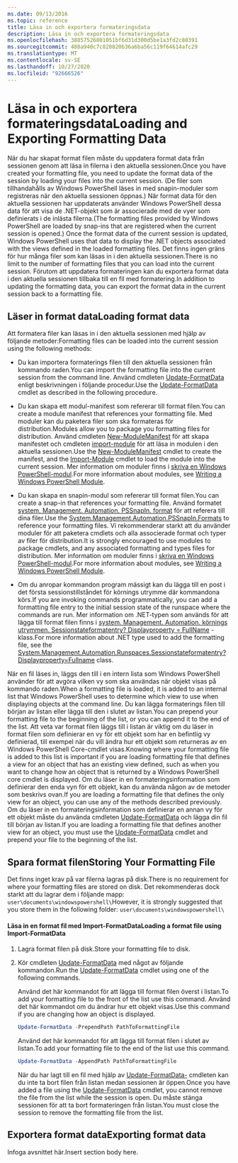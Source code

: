 ```yaml
---
ms.date: 09/13/2016
ms.topic: reference
title: Läsa in och exportera formateringsdata
description: Läsa in och exportera formateringsdata
ms.openlocfilehash: 38857526801051bf6d31d300d5be1a3fd2c80391
ms.sourcegitcommit: 488a940c7c828820b36a6ba56c119f64614afc29
ms.translationtype: MT
ms.contentlocale: sv-SE
ms.lasthandoff: 10/27/2020
ms.locfileid: "92666526"
---
```

# <a name="loading-and-exporting-formatting-data"></a><span data-ttu-id="da132-103">Läsa in och exportera formateringsdata</span><span class="sxs-lookup"><span data-stu-id="da132-103">Loading and Exporting Formatting Data</span></span>

<span data-ttu-id="da132-104">När du har skapat format filen måste du uppdatera format data från sessionen genom att läsa in filerna i den aktuella sessionen.</span><span class="sxs-lookup"><span data-stu-id="da132-104">Once you have created your formatting file, you need to update the format data of the session by loading your files into the current session.</span></span> <span data-ttu-id="da132-105">(De filer som tillhandahålls av Windows PowerShell läses in med snapin-moduler som registreras när den aktuella sessionen öppnas.) När format data för den aktuella sessionen har uppdaterats använder Windows PowerShell dessa data för att visa de .NET-objekt som är associerade med de vyer som definierats i de inlästa filerna.</span><span class="sxs-lookup"><span data-stu-id="da132-105">(The formatting files provided by Windows PowerShell are loaded by snap-ins that are registered when the current session is opened.) Once the format data of the current session is updated, Windows PowerShell uses that data to display the .NET objects associated with the views defined in the loaded formatting files.</span></span> <span data-ttu-id="da132-106">Det finns ingen gräns för hur många filer som kan läsas in i den aktuella sessionen.</span><span class="sxs-lookup"><span data-stu-id="da132-106">There is no limit to the number of formatting files that you can load into the current session.</span></span> <span data-ttu-id="da132-107">Förutom att uppdatera formateringen kan du exportera format data i den aktuella sessionen tillbaka till en fil med formatering.</span><span class="sxs-lookup"><span data-stu-id="da132-107">In addition to updating the formatting data, you can export the format data in the current session back to a formatting file.</span></span>

## <a name="loading-format-data"></a><span data-ttu-id="da132-108">Läser in format data</span><span class="sxs-lookup"><span data-stu-id="da132-108">Loading format data</span></span>

<span data-ttu-id="da132-109">Att formatera filer kan läsas in i den aktuella sessionen med hjälp av följande metoder:</span><span class="sxs-lookup"><span data-stu-id="da132-109">Formatting files can be loaded into the current session using the following methods:</span></span>

- <span data-ttu-id="da132-110">Du kan importera formaterings filen till den aktuella sessionen från kommando raden.</span><span class="sxs-lookup"><span data-stu-id="da132-110">You can import the formatting file into the current session from the command line.</span></span> <span data-ttu-id="da132-111">Använd cmdleten [Update-FormatData](/powershell/module/Microsoft.PowerShell.Utility/Update-FormatData) enligt beskrivningen i följande procedur.</span><span class="sxs-lookup"><span data-stu-id="da132-111">Use the [Update-FormatData](/powershell/module/Microsoft.PowerShell.Utility/Update-FormatData) cmdlet as described in the following procedure.</span></span>

- <span data-ttu-id="da132-112">Du kan skapa ett modul-manifest som refererar till format filen.</span><span class="sxs-lookup"><span data-stu-id="da132-112">You can create a module manifest that references your formatting file.</span></span> <span data-ttu-id="da132-113">Med moduler kan du paketera filer som ska formateras för distribution.</span><span class="sxs-lookup"><span data-stu-id="da132-113">Modules allow you to package you formatting files for distribution.</span></span> <span data-ttu-id="da132-114">Använd cmdleten [New-ModuleManifest](/powershell/module/Microsoft.PowerShell.Core/New-ModuleManifest) för att skapa manifestet och cmdleten [import-module](/powershell/module/Microsoft.PowerShell.Core/Import-Module) för att läsa in modulen i den aktuella sessionen.</span><span class="sxs-lookup"><span data-stu-id="da132-114">Use the [New-ModuleManifest](/powershell/module/Microsoft.PowerShell.Core/New-ModuleManifest) cmdlet to create the manifest, and the [Import-Module](/powershell/module/Microsoft.PowerShell.Core/Import-Module) cmdlet to load the module into the current session.</span></span> <span data-ttu-id="da132-115">Mer information om moduler finns i [skriva en Windows PowerShell-modul](../module/writing-a-windows-powershell-module.md).</span><span class="sxs-lookup"><span data-stu-id="da132-115">For more information about modules, see [Writing a Windows PowerShell Module](../module/writing-a-windows-powershell-module.md).</span></span>

- <span data-ttu-id="da132-116">Du kan skapa en snapin-modul som refererar till format filen.</span><span class="sxs-lookup"><span data-stu-id="da132-116">You can create a snap-in that references your formatting file.</span></span> <span data-ttu-id="da132-117">Använd formatet [system. Management. Automation. PSSnapIn. format](/dotnet/api/System.Management.Automation.PSSnapIn.Formats) för att referera till dina filer.</span><span class="sxs-lookup"><span data-stu-id="da132-117">Use the [System.Management.Automation.PSSnapIn.Formats](/dotnet/api/System.Management.Automation.PSSnapIn.Formats) to reference your formatting files.</span></span> <span data-ttu-id="da132-118">Vi rekommenderar starkt att du använder moduler för att paketera cmdlets och alla associerade format och typer av filer för distribution.</span><span class="sxs-lookup"><span data-stu-id="da132-118">It is strongly encouraged to use modules to package cmdlets, and any associated formatting and types files for distribution.</span></span> <span data-ttu-id="da132-119">Mer information om moduler finns i [skriva en Windows PowerShell-modul](../module/writing-a-windows-powershell-module.md).</span><span class="sxs-lookup"><span data-stu-id="da132-119">For more information about modules, see [Writing a Windows PowerShell Module](../module/writing-a-windows-powershell-module.md).</span></span>

- <span data-ttu-id="da132-120">Om du anropar kommandon program mässigt kan du lägga till en post i det första sessionstillståndet för körnings utrymme där kommandona körs.</span><span class="sxs-lookup"><span data-stu-id="da132-120">If you are invoking commands programmatically, you can add a formatting file entry to the initial session state of the runspace where the commands are run.</span></span> <span data-ttu-id="da132-121">Mer information om .NET-typen som används för att lägga till format filen finns i [system. Management. Automation. körnings utrymmen. Sessionstateformatentry? Displayproperty = FullName](/dotnet/api/System.Management.Automation.Runspaces.SessionStateFormatEntry) -klass.</span><span class="sxs-lookup"><span data-stu-id="da132-121">For more information about .NET type used to add the formatting file, see the [System.Management.Automation.Runspaces.Sessionstateformatentry?Displayproperty=Fullname](/dotnet/api/System.Management.Automation.Runspaces.SessionStateFormatEntry) class.</span></span>

<span data-ttu-id="da132-122">När en fil läses in, läggs den till i en intern lista som Windows PowerShell använder för att avgöra vilken vy som ska användas när objekt visas på kommando raden.</span><span class="sxs-lookup"><span data-stu-id="da132-122">When a formatting file is loaded, it is added to an internal list that Windows PowerShell uses to determine which view to use when displaying objects at the command line.</span></span> <span data-ttu-id="da132-123">Du kan lägga formaterings filen till början av listan eller lägga till den i slutet av listan.</span><span class="sxs-lookup"><span data-stu-id="da132-123">You can prepend your formatting file to the beginning of the list, or you can append it to the end of the list.</span></span> <span data-ttu-id="da132-124">Att veta var format filen läggs till i listan är viktig om du läser in format filen som definierar en vy för ett objekt som har en befintlig vy definierad, till exempel när du vill ändra hur ett objekt som returneras av en Windows PowerShell Core-cmdlet visas.</span><span class="sxs-lookup"><span data-stu-id="da132-124">Knowing where your formatting file is added to this list is important if you are loading formatting file that defines a view for an object that has an existing view defined, such as when you want to change how an object that is returned by a Windows PowerShell core cmdlet is displayed.</span></span> <span data-ttu-id="da132-125">Om du läser in en formateringsinformation som definierar den enda vyn för ett objekt, kan du använda någon av de metoder som beskrivs ovan.</span><span class="sxs-lookup"><span data-stu-id="da132-125">If you are loading a formatting file that defines the only view for an object, you can use any of the methods described previously.</span></span>  <span data-ttu-id="da132-126">Om du läser in en formateringsinformation som definierar en annan vy för ett objekt måste du använda cmdleten [Update-FormatData](/powershell/module/Microsoft.PowerShell.Utility/Update-FormatData) och lägga din fil till början av listan.</span><span class="sxs-lookup"><span data-stu-id="da132-126">If you are loading a formatting file that defines another view for an object, you must use the [Update-FormatData](/powershell/module/Microsoft.PowerShell.Utility/Update-FormatData) cmdlet and prepend your file to the beginning of the list.</span></span>

## <a name="storing-your-formatting-file"></a><span data-ttu-id="da132-127">Spara format filen</span><span class="sxs-lookup"><span data-stu-id="da132-127">Storing Your Formatting File</span></span>

<span data-ttu-id="da132-128">Det finns inget krav på var filerna lagras på disk.</span><span class="sxs-lookup"><span data-stu-id="da132-128">There is no requirement for where your formatting files are stored on disk.</span></span> <span data-ttu-id="da132-129">Det rekommenderas dock starkt att du lagrar dem i följande mapp: `user\documents\windowspowershell\`</span><span class="sxs-lookup"><span data-stu-id="da132-129">However, it is strongly suggested that you store them in the following folder: `user\documents\windowspowershell\`</span></span>

#### <a name="loading-a-format-file-using-import-formatdata"></a><span data-ttu-id="da132-130">Läsa in en format fil med Import-FormatData</span><span class="sxs-lookup"><span data-stu-id="da132-130">Loading a format file using Import-FormatData</span></span>

1. <span data-ttu-id="da132-131">Lagra format filen på disk.</span><span class="sxs-lookup"><span data-stu-id="da132-131">Store your formatting file to disk.</span></span>

2. <span data-ttu-id="da132-132">Kör cmdleten [Update-FormatData](/powershell/module/Microsoft.PowerShell.Utility/Update-FormatData) med något av följande kommandon.</span><span class="sxs-lookup"><span data-stu-id="da132-132">Run the [Update-FormatData](/powershell/module/Microsoft.PowerShell.Utility/Update-FormatData) cmdlet using one of the following commands.</span></span>

   <span data-ttu-id="da132-133">Använd det här kommandot för att lägga till format filen överst i listan.</span><span class="sxs-lookup"><span data-stu-id="da132-133">To add your formatting file to the front of the list use this command.</span></span> <span data-ttu-id="da132-134">Använd det här kommandot om du ändrar hur ett objekt visas.</span><span class="sxs-lookup"><span data-stu-id="da132-134">Use this command if you are changing how an object is displayed.</span></span>

   ```powershell
   Update-FormatData -PrependPath PathToFormattingFile
   ```

   <span data-ttu-id="da132-135">Använd det här kommandot för att lägga till format filen i slutet av listan.</span><span class="sxs-lookup"><span data-stu-id="da132-135">To add your formatting file to the end of the list use this command.</span></span>

   ```powershell
   Update-FormatData -AppendPath PathToFormattingFile
   ```

   <span data-ttu-id="da132-136">När du har lagt till en fil med hjälp av [Update-FormatData-](/powershell/module/Microsoft.PowerShell.Utility/Update-FormatData) cmdleten kan du inte ta bort filen från listan medan sessionen är öppen.</span><span class="sxs-lookup"><span data-stu-id="da132-136">Once you have added a file using the [Update-FormatData](/powershell/module/Microsoft.PowerShell.Utility/Update-FormatData) cmdlet, you cannot remove the file from the list while the session is open.</span></span> <span data-ttu-id="da132-137">Du måste stänga sessionen för att ta bort formateringen från listan.</span><span class="sxs-lookup"><span data-stu-id="da132-137">You must close the session to remove the formatting file from the list.</span></span>

## <a name="exporting-format-data"></a><span data-ttu-id="da132-138">Exportera format data</span><span class="sxs-lookup"><span data-stu-id="da132-138">Exporting format data</span></span>

<span data-ttu-id="da132-139">Infoga avsnittet här.</span><span class="sxs-lookup"><span data-stu-id="da132-139">Insert section body here.</span></span>
